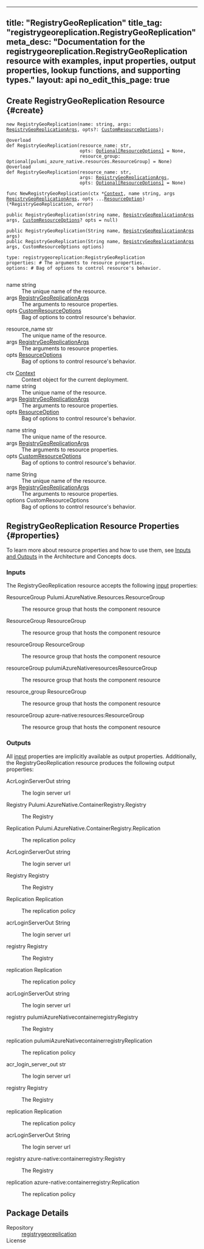 
---
title: "RegistryGeoReplication"
title_tag: "registrygeoreplication.RegistryGeoReplication"
meta_desc: "Documentation for the registrygeoreplication.RegistryGeoReplication resource with examples, input properties, output properties, lookup functions, and supporting types."
layout: api
no_edit_this_page: true
---



<!-- WARNING: this file was generated by test. -->
<!-- Do not edit by hand unless you're certain you know what you are doing! -->




## Create RegistryGeoReplication Resource {#create}
<div>
<pulumi-chooser type="language" options="typescript,python,go,csharp,java,yaml"></pulumi-chooser>
</div>


<div>
<pulumi-choosable type="language" values="javascript,typescript">
<div class="highlight"><pre class="chroma"><code class="language-typescript" data-lang="typescript"><span class="k">new </span><span class="nx">RegistryGeoReplication</span><span class="p">(</span><span class="nx">name</span><span class="p">:</span> <span class="nx">string</span><span class="p">,</span> <span class="nx">args</span><span class="p">:</span> <span class="nx"><a href="#inputs">RegistryGeoReplicationArgs</a></span><span class="p">,</span> <span class="nx">opts</span><span class="p">?:</span> <span class="nx"><a href="/docs/reference/pkg/nodejs/pulumi/pulumi/#CustomResourceOptions">CustomResourceOptions</a></span><span class="p">);</span></code></pre></div>
</pulumi-choosable>
</div>

<div>
<pulumi-choosable type="language" values="python">
<div class="highlight"><pre class="chroma"><code class="language-python" data-lang="python"><span class=nd>@overload</span>
<span class="k">def </span><span class="nx">RegistryGeoReplication</span><span class="p">(</span><span class="nx">resource_name</span><span class="p">:</span> <span class="nx">str</span><span class="p">,</span>
                           <span class="nx">opts</span><span class="p">:</span> <span class="nx"><a href="/docs/reference/pkg/python/pulumi/#pulumi.ResourceOptions">Optional[ResourceOptions]</a></span> = None<span class="p">,</span>
                           <span class="nx">resource_group</span><span class="p">:</span> <span class="nx">Optional[pulumi_azure_native.resources.ResourceGroup]</span> = None<span class="p">)</span>
<span class=nd>@overload</span>
<span class="k">def </span><span class="nx">RegistryGeoReplication</span><span class="p">(</span><span class="nx">resource_name</span><span class="p">:</span> <span class="nx">str</span><span class="p">,</span>
                           <span class="nx">args</span><span class="p">:</span> <span class="nx"><a href="#inputs">RegistryGeoReplicationArgs</a></span><span class="p">,</span>
                           <span class="nx">opts</span><span class="p">:</span> <span class="nx"><a href="/docs/reference/pkg/python/pulumi/#pulumi.ResourceOptions">Optional[ResourceOptions]</a></span> = None<span class="p">)</span></code></pre></div>
</pulumi-choosable>
</div>

<div>
<pulumi-choosable type="language" values="go">
<div class="highlight"><pre class="chroma"><code class="language-go" data-lang="go"><span class="k">func </span><span class="nx">NewRegistryGeoReplication</span><span class="p">(</span><span class="nx">ctx</span><span class="p"> *</span><span class="nx"><a href="https://pkg.go.dev/github.com/pulumi/pulumi/sdk/v3/go/pulumi?tab=doc#Context">Context</a></span><span class="p">,</span> <span class="nx">name</span><span class="p"> </span><span class="nx">string</span><span class="p">,</span> <span class="nx">args</span><span class="p"> </span><span class="nx"><a href="#inputs">RegistryGeoReplicationArgs</a></span><span class="p">,</span> <span class="nx">opts</span><span class="p"> ...</span><span class="nx"><a href="https://pkg.go.dev/github.com/pulumi/pulumi/sdk/v3/go/pulumi?tab=doc#ResourceOption">ResourceOption</a></span><span class="p">) (*<span class="nx">RegistryGeoReplication</span>, error)</span></code></pre></div>
</pulumi-choosable>
</div>

<div>
<pulumi-choosable type="language" values="csharp">
<div class="highlight"><pre class="chroma"><code class="language-csharp" data-lang="csharp"><span class="k">public </span><span class="nx">RegistryGeoReplication</span><span class="p">(</span><span class="nx">string</span><span class="p"> </span><span class="nx">name<span class="p">,</span> <span class="nx"><a href="#inputs">RegistryGeoReplicationArgs</a></span><span class="p"> </span><span class="nx">args<span class="p">,</span> <span class="nx"><a href="/docs/reference/pkg/dotnet/Pulumi/Pulumi.CustomResourceOptions.html">CustomResourceOptions</a></span><span class="p">? </span><span class="nx">opts = null<span class="p">)</span></code></pre></div>
</pulumi-choosable>
</div>

<div>
<pulumi-choosable type="language" values="java">
<div class="highlight"><pre class="chroma">
<code class="language-java" data-lang="java"><span class="k">public </span><span class="nx">RegistryGeoReplication</span><span class="p">(</span><span class="nx">String</span><span class="p"> </span><span class="nx">name<span class="p">,</span> <span class="nx"><a href="#inputs">RegistryGeoReplicationArgs</a></span><span class="p"> </span><span class="nx">args<span class="p">)</span>
<span class="k">public </span><span class="nx">RegistryGeoReplication</span><span class="p">(</span><span class="nx">String</span><span class="p"> </span><span class="nx">name<span class="p">,</span> <span class="nx"><a href="#inputs">RegistryGeoReplicationArgs</a></span><span class="p"> </span><span class="nx">args<span class="p">,</span> <span class="nx">CustomResourceOptions</span><span class="p"> </span><span class="nx">options<span class="p">)</span>
</code></pre></div>
</pulumi-choosable>
</div>

<div>
<pulumi-choosable type="language" values="yaml">
<div class="highlight"><pre class="chroma"><code class="language-yaml" data-lang="yaml">type: <span class="nx">registrygeoreplication:RegistryGeoReplication</span><span class="p"></span>
<span class="p">properties</span><span class="p">: </span><span class="c">#&nbsp;The arguments to resource properties.</span>
<span class="p"></span><span class="p">options</span><span class="p">: </span><span class="c">#&nbsp;Bag of options to control resource&#39;s behavior.</span>
<span class="p"></span>
</code></pre></div>
</pulumi-choosable>
</div>

<div>
<pulumi-choosable type="language" values="javascript,typescript">

<dl class="resources-properties"><dt
        class="property-required" title="Required">
        <span>name</span>
        <span class="property-indicator"></span>
        <span class="property-type">string</span>
    </dt>
    <dd>The unique name of the resource.</dd><dt
        class="property-required" title="Required">
        <span>args</span>
        <span class="property-indicator"></span>
        <span class="property-type"><a href="#inputs">RegistryGeoReplicationArgs</a></span>
    </dt>
    <dd>The arguments to resource properties.</dd><dt
        class="property-optional" title="Optional">
        <span>opts</span>
        <span class="property-indicator"></span>
        <span class="property-type"><a href="/docs/reference/pkg/nodejs/pulumi/pulumi/#CustomResourceOptions">CustomResourceOptions</a></span>
    </dt>
    <dd>Bag of options to control resource&#39;s behavior.</dd></dl>

</pulumi-choosable>
</div>

<div>
<pulumi-choosable type="language" values="python">

<dl class="resources-properties"><dt
        class="property-required" title="Required">
        <span>resource_name</span>
        <span class="property-indicator"></span>
        <span class="property-type">str</span>
    </dt>
    <dd>The unique name of the resource.</dd><dt
        class="property-required" title="Required">
        <span>args</span>
        <span class="property-indicator"></span>
        <span class="property-type"><a href="#inputs">RegistryGeoReplicationArgs</a></span>
    </dt>
    <dd>The arguments to resource properties.</dd><dt
        class="property-optional" title="Optional">
        <span>opts</span>
        <span class="property-indicator"></span>
        <span class="property-type"><a href="/docs/reference/pkg/python/pulumi/#pulumi.ResourceOptions">ResourceOptions</a></span>
    </dt>
    <dd>Bag of options to control resource&#39;s behavior.</dd></dl>

</pulumi-choosable>
</div>

<div>
<pulumi-choosable type="language" values="go">

<dl class="resources-properties"><dt
        class="property-optional" title="Optional">
        <span>ctx</span>
        <span class="property-indicator"></span>
        <span class="property-type"><a href="https://pkg.go.dev/github.com/pulumi/pulumi/sdk/v3/go/pulumi?tab=doc#Context">Context</a></span>
    </dt>
    <dd>Context object for the current deployment.</dd><dt
        class="property-required" title="Required">
        <span>name</span>
        <span class="property-indicator"></span>
        <span class="property-type">string</span>
    </dt>
    <dd>The unique name of the resource.</dd><dt
        class="property-required" title="Required">
        <span>args</span>
        <span class="property-indicator"></span>
        <span class="property-type"><a href="#inputs">RegistryGeoReplicationArgs</a></span>
    </dt>
    <dd>The arguments to resource properties.</dd><dt
        class="property-optional" title="Optional">
        <span>opts</span>
        <span class="property-indicator"></span>
        <span class="property-type"><a href="https://pkg.go.dev/github.com/pulumi/pulumi/sdk/v3/go/pulumi?tab=doc#ResourceOption">ResourceOption</a></span>
    </dt>
    <dd>Bag of options to control resource&#39;s behavior.</dd></dl>

</pulumi-choosable>
</div>

<div>
<pulumi-choosable type="language" values="csharp">

<dl class="resources-properties"><dt
        class="property-required" title="Required">
        <span>name</span>
        <span class="property-indicator"></span>
        <span class="property-type">string</span>
    </dt>
    <dd>The unique name of the resource.</dd><dt
        class="property-required" title="Required">
        <span>args</span>
        <span class="property-indicator"></span>
        <span class="property-type"><a href="#inputs">RegistryGeoReplicationArgs</a></span>
    </dt>
    <dd>The arguments to resource properties.</dd><dt
        class="property-optional" title="Optional">
        <span>opts</span>
        <span class="property-indicator"></span>
        <span class="property-type"><a href="/docs/reference/pkg/dotnet/Pulumi/Pulumi.CustomResourceOptions.html">CustomResourceOptions</a></span>
    </dt>
    <dd>Bag of options to control resource&#39;s behavior.</dd></dl>

</pulumi-choosable>
</div>

<div>
<pulumi-choosable type="language" values="java">

<dl class="resources-properties"><dt
        class="property-required" title="Required">
        <span>name</span>
        <span class="property-indicator"></span>
        <span class="property-type">String</span>
    </dt>
    <dd>The unique name of the resource.</dd><dt
        class="property-required" title="Required">
        <span>args</span>
        <span class="property-indicator"></span>
        <span class="property-type"><a href="#inputs">RegistryGeoReplicationArgs</a></span>
    </dt>
    <dd>The arguments to resource properties.</dd><dt
        class="property-optional" title="Optional">
        <span>options</span>
        <span class="property-indicator"></span>
        <span class="property-type">CustomResourceOptions</span>
    </dt>
    <dd>Bag of options to control resource&#39;s behavior.</dd></dl>

</pulumi-choosable>
</div>

## RegistryGeoReplication Resource Properties {#properties}

To learn more about resource properties and how to use them, see [Inputs and Outputs](/docs/intro/concepts/inputs-outputs) in the Architecture and Concepts docs.

### Inputs

The RegistryGeoReplication resource accepts the following [input](/docs/intro/concepts/inputs-outputs) properties:



<div>
<pulumi-choosable type="language" values="csharp">
<dl class="resources-properties"><dt class="property-required"
            title="Required">
        <span id="resourcegroup_csharp">
<a data-swiftype-name="resource-property" data-swiftype-type="text" href="#resourcegroup_csharp" style="color: inherit; text-decoration: inherit;">Resource<wbr>Group</a>
</span>
        <span class="property-indicator"></span>
        <span class="property-type">Pulumi.<wbr>Azure<wbr>Native.<wbr>Resources.<wbr>Resource<wbr>Group</span>
    </dt>
    <dd><p>The resource group that hosts the component resource</p>
</dd></dl>
</pulumi-choosable>
</div>

<div>
<pulumi-choosable type="language" values="go">
<dl class="resources-properties"><dt class="property-required"
            title="Required">
        <span id="resourcegroup_go">
<a data-swiftype-name="resource-property" data-swiftype-type="text" href="#resourcegroup_go" style="color: inherit; text-decoration: inherit;">Resource<wbr>Group</a>
</span>
        <span class="property-indicator"></span>
        <span class="property-type">Resource<wbr>Group</span>
    </dt>
    <dd><p>The resource group that hosts the component resource</p>
</dd></dl>
</pulumi-choosable>
</div>

<div>
<pulumi-choosable type="language" values="java">
<dl class="resources-properties"><dt class="property-required"
            title="Required">
        <span id="resourcegroup_java">
<a data-swiftype-name="resource-property" data-swiftype-type="text" href="#resourcegroup_java" style="color: inherit; text-decoration: inherit;">resource<wbr>Group</a>
</span>
        <span class="property-indicator"></span>
        <span class="property-type">Resource<wbr>Group</span>
    </dt>
    <dd><p>The resource group that hosts the component resource</p>
</dd></dl>
</pulumi-choosable>
</div>

<div>
<pulumi-choosable type="language" values="javascript,typescript">
<dl class="resources-properties"><dt class="property-required"
            title="Required">
        <span id="resourcegroup_nodejs">
<a data-swiftype-name="resource-property" data-swiftype-type="text" href="#resourcegroup_nodejs" style="color: inherit; text-decoration: inherit;">resource<wbr>Group</a>
</span>
        <span class="property-indicator"></span>
        <span class="property-type">pulumi<wbr>Azure<wbr>Nativeresources<wbr>Resource<wbr>Group</span>
    </dt>
    <dd><p>The resource group that hosts the component resource</p>
</dd></dl>
</pulumi-choosable>
</div>

<div>
<pulumi-choosable type="language" values="python">
<dl class="resources-properties"><dt class="property-required"
            title="Required">
        <span id="resource_group_python">
<a data-swiftype-name="resource-property" data-swiftype-type="text" href="#resource_group_python" style="color: inherit; text-decoration: inherit;">resource_<wbr>group</a>
</span>
        <span class="property-indicator"></span>
        <span class="property-type">Resource<wbr>Group</span>
    </dt>
    <dd><p>The resource group that hosts the component resource</p>
</dd></dl>
</pulumi-choosable>
</div>

<div>
<pulumi-choosable type="language" values="yaml">
<dl class="resources-properties"><dt class="property-required"
            title="Required">
        <span id="resourcegroup_yaml">
<a data-swiftype-name="resource-property" data-swiftype-type="text" href="#resourcegroup_yaml" style="color: inherit; text-decoration: inherit;">resource<wbr>Group</a>
</span>
        <span class="property-indicator"></span>
        <span class="property-type">azure-native:resources:Resource<wbr>Group</span>
    </dt>
    <dd><p>The resource group that hosts the component resource</p>
</dd></dl>
</pulumi-choosable>
</div>


### Outputs

All [input](#inputs) properties are implicitly available as output properties. Additionally, the RegistryGeoReplication resource produces the following output properties:



<div>
<pulumi-choosable type="language" values="csharp">
<dl class="resources-properties"><dt class="property-"
            title="">
        <span id="acrloginserverout_csharp">
<a data-swiftype-name="resource-property" data-swiftype-type="text" href="#acrloginserverout_csharp" style="color: inherit; text-decoration: inherit;">Acr<wbr>Login<wbr>Server<wbr>Out</a>
</span>
        <span class="property-indicator"></span>
        <span class="property-type">string</span>
    </dt>
    <dd><p>The login server url</p>
</dd><dt class="property-"
            title="">
        <span id="registry_csharp">
<a data-swiftype-name="resource-property" data-swiftype-type="text" href="#registry_csharp" style="color: inherit; text-decoration: inherit;">Registry</a>
</span>
        <span class="property-indicator"></span>
        <span class="property-type">Pulumi.<wbr>Azure<wbr>Native.<wbr>Container<wbr>Registry.<wbr>Registry</span>
    </dt>
    <dd><p>The Registry</p>
</dd><dt class="property-"
            title="">
        <span id="replication_csharp">
<a data-swiftype-name="resource-property" data-swiftype-type="text" href="#replication_csharp" style="color: inherit; text-decoration: inherit;">Replication</a>
</span>
        <span class="property-indicator"></span>
        <span class="property-type">Pulumi.<wbr>Azure<wbr>Native.<wbr>Container<wbr>Registry.<wbr>Replication</span>
    </dt>
    <dd><p>The replication policy</p>
</dd></dl>
</pulumi-choosable>
</div>

<div>
<pulumi-choosable type="language" values="go">
<dl class="resources-properties"><dt class="property-"
            title="">
        <span id="acrloginserverout_go">
<a data-swiftype-name="resource-property" data-swiftype-type="text" href="#acrloginserverout_go" style="color: inherit; text-decoration: inherit;">Acr<wbr>Login<wbr>Server<wbr>Out</a>
</span>
        <span class="property-indicator"></span>
        <span class="property-type">string</span>
    </dt>
    <dd><p>The login server url</p>
</dd><dt class="property-"
            title="">
        <span id="registry_go">
<a data-swiftype-name="resource-property" data-swiftype-type="text" href="#registry_go" style="color: inherit; text-decoration: inherit;">Registry</a>
</span>
        <span class="property-indicator"></span>
        <span class="property-type">Registry</span>
    </dt>
    <dd><p>The Registry</p>
</dd><dt class="property-"
            title="">
        <span id="replication_go">
<a data-swiftype-name="resource-property" data-swiftype-type="text" href="#replication_go" style="color: inherit; text-decoration: inherit;">Replication</a>
</span>
        <span class="property-indicator"></span>
        <span class="property-type">Replication</span>
    </dt>
    <dd><p>The replication policy</p>
</dd></dl>
</pulumi-choosable>
</div>

<div>
<pulumi-choosable type="language" values="java">
<dl class="resources-properties"><dt class="property-"
            title="">
        <span id="acrloginserverout_java">
<a data-swiftype-name="resource-property" data-swiftype-type="text" href="#acrloginserverout_java" style="color: inherit; text-decoration: inherit;">acr<wbr>Login<wbr>Server<wbr>Out</a>
</span>
        <span class="property-indicator"></span>
        <span class="property-type">String</span>
    </dt>
    <dd><p>The login server url</p>
</dd><dt class="property-"
            title="">
        <span id="registry_java">
<a data-swiftype-name="resource-property" data-swiftype-type="text" href="#registry_java" style="color: inherit; text-decoration: inherit;">registry</a>
</span>
        <span class="property-indicator"></span>
        <span class="property-type">Registry</span>
    </dt>
    <dd><p>The Registry</p>
</dd><dt class="property-"
            title="">
        <span id="replication_java">
<a data-swiftype-name="resource-property" data-swiftype-type="text" href="#replication_java" style="color: inherit; text-decoration: inherit;">replication</a>
</span>
        <span class="property-indicator"></span>
        <span class="property-type">Replication</span>
    </dt>
    <dd><p>The replication policy</p>
</dd></dl>
</pulumi-choosable>
</div>

<div>
<pulumi-choosable type="language" values="javascript,typescript">
<dl class="resources-properties"><dt class="property-"
            title="">
        <span id="acrloginserverout_nodejs">
<a data-swiftype-name="resource-property" data-swiftype-type="text" href="#acrloginserverout_nodejs" style="color: inherit; text-decoration: inherit;">acr<wbr>Login<wbr>Server<wbr>Out</a>
</span>
        <span class="property-indicator"></span>
        <span class="property-type">string</span>
    </dt>
    <dd><p>The login server url</p>
</dd><dt class="property-"
            title="">
        <span id="registry_nodejs">
<a data-swiftype-name="resource-property" data-swiftype-type="text" href="#registry_nodejs" style="color: inherit; text-decoration: inherit;">registry</a>
</span>
        <span class="property-indicator"></span>
        <span class="property-type">pulumi<wbr>Azure<wbr>Nativecontainerregistry<wbr>Registry</span>
    </dt>
    <dd><p>The Registry</p>
</dd><dt class="property-"
            title="">
        <span id="replication_nodejs">
<a data-swiftype-name="resource-property" data-swiftype-type="text" href="#replication_nodejs" style="color: inherit; text-decoration: inherit;">replication</a>
</span>
        <span class="property-indicator"></span>
        <span class="property-type">pulumi<wbr>Azure<wbr>Nativecontainerregistry<wbr>Replication</span>
    </dt>
    <dd><p>The replication policy</p>
</dd></dl>
</pulumi-choosable>
</div>

<div>
<pulumi-choosable type="language" values="python">
<dl class="resources-properties"><dt class="property-"
            title="">
        <span id="acr_login_server_out_python">
<a data-swiftype-name="resource-property" data-swiftype-type="text" href="#acr_login_server_out_python" style="color: inherit; text-decoration: inherit;">acr_<wbr>login_<wbr>server_<wbr>out</a>
</span>
        <span class="property-indicator"></span>
        <span class="property-type">str</span>
    </dt>
    <dd><p>The login server url</p>
</dd><dt class="property-"
            title="">
        <span id="registry_python">
<a data-swiftype-name="resource-property" data-swiftype-type="text" href="#registry_python" style="color: inherit; text-decoration: inherit;">registry</a>
</span>
        <span class="property-indicator"></span>
        <span class="property-type">Registry</span>
    </dt>
    <dd><p>The Registry</p>
</dd><dt class="property-"
            title="">
        <span id="replication_python">
<a data-swiftype-name="resource-property" data-swiftype-type="text" href="#replication_python" style="color: inherit; text-decoration: inherit;">replication</a>
</span>
        <span class="property-indicator"></span>
        <span class="property-type">Replication</span>
    </dt>
    <dd><p>The replication policy</p>
</dd></dl>
</pulumi-choosable>
</div>

<div>
<pulumi-choosable type="language" values="yaml">
<dl class="resources-properties"><dt class="property-"
            title="">
        <span id="acrloginserverout_yaml">
<a data-swiftype-name="resource-property" data-swiftype-type="text" href="#acrloginserverout_yaml" style="color: inherit; text-decoration: inherit;">acr<wbr>Login<wbr>Server<wbr>Out</a>
</span>
        <span class="property-indicator"></span>
        <span class="property-type">String</span>
    </dt>
    <dd><p>The login server url</p>
</dd><dt class="property-"
            title="">
        <span id="registry_yaml">
<a data-swiftype-name="resource-property" data-swiftype-type="text" href="#registry_yaml" style="color: inherit; text-decoration: inherit;">registry</a>
</span>
        <span class="property-indicator"></span>
        <span class="property-type">azure-native:containerregistry:Registry</span>
    </dt>
    <dd><p>The Registry</p>
</dd><dt class="property-"
            title="">
        <span id="replication_yaml">
<a data-swiftype-name="resource-property" data-swiftype-type="text" href="#replication_yaml" style="color: inherit; text-decoration: inherit;">replication</a>
</span>
        <span class="property-indicator"></span>
        <span class="property-type">azure-native:containerregistry:Replication</span>
    </dt>
    <dd><p>The replication policy</p>
</dd></dl>
</pulumi-choosable>
</div>








<h2 id="package-details">Package Details</h2>
<dl class="package-details">
	<dt>Repository</dt>
	<dd><a href="">registrygeoreplication </a></dd>
	<dt>License</dt>
	<dd></dd>
</dl>

